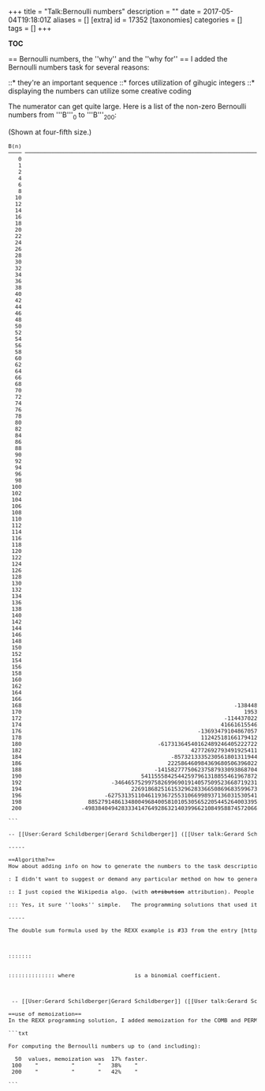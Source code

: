 +++
title = "Talk:Bernoulli numbers"
description = ""
date = 2017-05-04T19:18:01Z
aliases = []
[extra]
id = 17352
[taxonomies]
categories = []
tags = []
+++

__TOC__

== Bernoulli numbers, the   ''why''   and the   ''why for'' ==
I added the Bernoulli numbers task for several reasons:

::* they're an important sequence
::* forces utilization of gihugic integers
::* displaying the numbers can utilize some creative coding  

The numerator can get quite large.   Here is a list of the non-zero Bernoulli numbers from   '''B'''<sub>0</sub>   to   '''B'''<sub>200</sub>:

(Shown at four-fifth size.)

<pre style="font-size:80%">
B(n)                                                                                               Bernoulli number expressed as a fraction    (right justified and aligned on the solidi)
──── ────────────────────────────────────────────────────────────────────────────────────────────────────────────────────────────────────────────────────────────────────────────────────────────────────────────────────────────────────────────────────────
   0                                                                                                                                                                                                                                                1/1
   1                                                                                                                                                                                                                                               -1/2
   2                                                                                                                                                                                                                                                1/6
   4                                                                                                                                                                                                                                               -1/30
   6                                                                                                                                                                                                                                                1/42
   8                                                                                                                                                                                                                                               -1/30
  10                                                                                                                                                                                                                                                5/66
  12                                                                                                                                                                                                                                             -691/2730
  14                                                                                                                                                                                                                                                7/6
  16                                                                                                                                                                                                                                            -3617/510
  18                                                                                                                                                                                                                                            43867/798
  20                                                                                                                                                                                                                                          -174611/330
  22                                                                                                                                                                                                                                           854513/138
  24                                                                                                                                                                                                                                       -236364091/2730
  26                                                                                                                                                                                                                                          8553103/6
  28                                                                                                                                                                                                                                     -23749461029/870
  30                                                                                                                                                                                                                                    8615841276005/14322
  32                                                                                                                                                                                                                                   -7709321041217/510
  34                                                                                                                                                                                                                                    2577687858367/6
  36                                                                                                                                                                                                                            -26315271553053477373/1919190
  38                                                                                                                                                                                                                                 2929993913841559/6
  40                                                                                                                                                                                                                           -261082718496449122051/13530
  42                                                                                                                                                                                                                           1520097643918070802691/1806
  44                                                                                                                                                                                                                         -27833269579301024235023/690
  46                                                                                                                                                                                                                         596451111593912163277961/282
  48                                                                                                                                                                                                                    -5609403368997817686249127547/46410
  50                                                                                                                                                                                                                      495057205241079648212477525/66
  52                                                                                                                                                                                                                  -801165718135489957347924991853/1590
  54                                                                                                                                                                                                                 29149963634884862421418123812691/798
  56                                                                                                                                                                                                              -2479392929313226753685415739663229/870
  58                                                                                                                                                                                                              84483613348880041862046775994036021/354
  60                                                                                                                                                                                                     -1215233140483755572040304994079820246041491/56786730
  62                                                                                                                                                                                                           12300585434086858541953039857403386151/6
  64                                                                                                                                                                                                      -106783830147866529886385444979142647942017/510
  66                                                                                                                                                                                                   1472600022126335654051619428551932342241899101/64722
  68                                                                                                                                                                                                    -78773130858718728141909149208474606244347001/30
  70                                                                                                                                                                                                1505381347333367003803076567377857208511438160235/4686
  72                                                                                                                                                                                         -5827954961669944110438277244641067365282488301844260429/140100870
  74                                                                                                                                                                                               34152417289221168014330073731472635186688307783087/6
  76                                                                                                                                                                                           -24655088825935372707687196040585199904365267828865801/30
  78                                                                                                                                                                                        414846365575400828295179035549542073492199375372400483487/3318
  80                                                                                                                                                                                   -4603784299479457646935574969019046849794257872751288919656867/230010
  82                                                                                                                                                                                    1677014149185145836823154509786269900207736027570253414881613/498
  84                                                                                                                                                                             -2024576195935290360231131160111731009989917391198090877281083932477/3404310
  86                                                                                                                                                                                  660714619417678653573847847426261496277830686653388931761996983/6
  88                                                                                                                                                                          -1311426488674017507995511424019311843345750275572028644296919890574047/61410
  90                                                                                                                                                                        1179057279021082799884123351249215083775254949669647116231545215727922535/272118
  92                                                                                                                                                                       -1295585948207537527989427828538576749659341483719435143023316326829946247/1410
  94                                                                                                                                                                        1220813806579744469607301679413201203958508415202696621436215105284649447/6
  96                                                                                                                                                               -211600449597266513097597728109824233673043954389060234150638733420050668349987259/4501770
  98                                                                                                                                                                    67908260672905495624051117546403605607342195728504487509073961249992947058239/6
 100                                                                                                                                                             -94598037819122125295227433069493721872702841533066936133385696204311395415197247711/33330
 102                                                                                                                                                            3204019410860907078243020782116241775491817197152717450679002501086861530836678158791/4326
 104                                                                                                                                                         -319533631363830011287103352796174274671189606078272738327103470162849568365549721224053/1590
 106                                                                                                                                                        36373903172617414408151820151593427169231298640581690038930816378281879873386202346572901/642
 108                                                                                                                                               -3469342247847828789552088659323852541399766785760491146870005891371501266319724897592306597338057/209191710
 110                                                                                                                                                   7645992940484742892248134246724347500528752413412307906683593870759797606269585779977930217515/1518
 112                                                                                                                                            -2650879602155099713352597214685162014443151499192509896451788427680966756514875515366781203552600109/1671270
 114                                                                                                                                               21737832319369163333310761086652991475721156679090831360806110114933605484234593650904188618562649/42
 116                                                                                                                                          -309553916571842976912513458033841416869004128064329844245504045721008957524571968271388199595754752259/1770
 118                                                                                                                                           366963119969713111534947151585585006684606361080699204301059440676414485045806461889371776354517095799/6
 120                                                                                                                               -51507486535079109061843996857849983274095170353262675213092869167199297474922985358811329367077682677803282070131/2328255930
 122                                                                                                                                      49633666079262581912532637475990757438722790311060139770309311793150683214100431329033113678098037968564431/6
 124                                                                                                                                  -95876775334247128750774903107542444620578830013297336819553512729358593354435944413631943610268472689094609001/30
 126                                                                                                                           5556330281949274850616324408918951380525567307126747246796782304333594286400508981287241419934529638692081513802696639/4357878
 128                                                                                                                           -267754707742548082886954405585282394779291459592551740629978686063357792734863530145362663093519862048495908453718017/510
 130                                                                                                                        1928215175136130915645299522271596435307611010164728458783733020528548622403504078595174411693893882739334735142562418015/8646
 132                                                                                                                  -410951945846993378209020486523571938123258077870477502433469747962650070754704863812646392801863686694106805747335370312946831/4206930
 134                                                                                                                      264590171870717725633635737248879015151254525593168688411918554840667765591690540727987316391252434348664694639349484190167/6
 136                                                                                                                -84290226343367405131287578060366193649336612397547435767189206912230442242628212786558235455817749737691517685781164837036649737/4110
 138                                                                                                            2694866548990880936043851683724113040849078494664282483862150893060478501559546243423633375693325757795709438325907154973590288136429/274386
 140                                                                                                        -3289490986435898803930699548851884006880537476931130981307467085162504802973618096693859598125274741604181467826651144393874696601946049/679470
 142                                                                                                           14731853280888589565870080442453214239804217023990642676194878997407546061581643106569966189211748270209483494554402556608073385149191/6
 144                                                                                               -3050244698373607565035155836901726357405007104256566761884191852434851033744761276392695669329626855965183503295793517411526056244431024612640493/2381714790
 146                                                                                                      4120570026280114871526113315907864026165545608808541153973817680034790262683524284855810008621905238290240143481403022987037271683989824863/6
 148                                                                                               -1691737145614018979865561095112166189607682852147301400816480675916957871178648433284821493606361235973346584667336181793937950344828557898347149/4470
 150                                                                                           463365579389162741443284425811806264982233725425295799852299807325379315501572305760030594769688296308375193913787703707693010224101613904227979066275/2162622
 152                                                                                            -3737018141155108502105892888491282165837489531488932951768507127182409731328472084456653639812530140212355374618917309552824925858430886313795805601/30
 154                                                                                         10259718682038021051027794238379184461025738652460569233992776489750881337506863808448685054322627708245455888249006715516690124228801409697850408284121/138
 156                                                                               -81718086083262628510756459753673452313595710396116467582152090596092548699138346942995509488284650803976836337164670494733866559829768848363506624334818961419869/1794590070
 158                                                                                     171672676901153210072183083506103395137513922274029564150500135265308148197358551999205867870374013289728260984269623579880772408522396975250682773558018919/6
 160                                                                             -4240860794203310376065563492361156949989398087086373214710625778458441940477839981850928830420029285687066701804645453159767402961229305942765784122421197736180867/230010
 162                                                                           1584451495144416428390934243279426140836596476080786316960222380784239380974799880364363647978168634590418215854419793716549388865905348534375629928732008786233507729/130074
 164                                                                         -20538064609143216265571979586692646837805331023148645068133372383930344948316600591203926388540940814833173322793804325084945094828524860626092013547281335356200073083/2490
 166                                                                        5734032969370860921631095311392645731505222358555208498573088911303001784652122964703205752709194193095246308611264121678834250704468082648313788124754168671815815821441/1002
 168                                                                -13844828515176396081238346585063517228531109156984345249260453934317772754836791258987516540324983611569758649525983347408589045734176589270143058509026392246407576578281097477/3404310
 170                                                                   195334207626637530414976779238462234481410337350988427215139995707346979124686918267688171536352650572535330369818176979951931477427594872783018749894699157917782460035894085/66
 172                                                             -11443702211333328447187179942991846613008046506032421731755258148665287832264931024781365962633301701773088470841621804328201008020129996955549467573217659587609679405537739509973/5190
 174                                                            4166161554662042831884959593250717297395614318182561412048180684077407803317591270831194619293832107482426945655143357909807251852859279483176373435697607639883085093246499347128331/2478
 176                                                     -1369347910486705707645621362512824332220360774476594348356938715366608044588614657557436131706543948464159947970464346070253278291989696390096800799614617317655510118710460076077638883999/1043970
 178                                                      1124251816617941290026484851206299982774720467712867275292043701618829826708395745459654170718363182143418314514085426692857018428614935412736063946853033094328968069656979232446257101741/1074
 180                                         -6173136454016248924640522272263470960199559328290655337530202055853397791747341312347030141906500993752700612233695954532816018207721731818225290076670213481102834647254685911917265818955932383093313/7225713885390
 182                                                   4277269279349192541137304400628629348327468135828402291661683018622451659989595510712915810436238721139546963558655260384328988773219688091443529626531335687951612545946030357929306651006711/6
 184                                             -857321333523056180131194437347933216431403305730705359015465649285681432317514010686029079324479659634642384809061711319481020030715989009140595170556956196762318625529645723516532076273012244047/1410
 186                                            22258646098436968050639602221816385181596567918515338169946670500599612225742487595012775838387331550474751212260636163500086787417640903770807353228157478339547041472679880890292167353534100797481/42
 188                                        -14158277750623758793309386870401397333112823632717478051426522029712001260747920789473711562165031101665618225654329210473605281619696918061316240634857984019071572591940586875558943580878119388321001/30
 190                                    5411555842544259796131885546196787277987837486638756184149141588783989774511509608733429067517383750706299486822702171672522203106730993581242777825864203487238429479957280273093904025319950569633979493395/12606
 192                           -346465752997582699690191405750952366871923192340955593486485715370392154894102000406980162521728492501917598012711402163530166516991115122131398542029056286959857727373568402417020319761912636411646719477318166587/868841610
 194                                 2269186825161532962833665086968359967389321429297588337232986752409765414223476696863199759981611817660735753831323900456495253961837175924312108872915089534970310604331636484174526399721365966337809334021247/6
 196                         -62753135110461193672553106699893713603153054153311895305590639107017824640241378480484625554578576142115835788960865534532214560982925549798683762705231316611716668749347221458005671217067357943416524984438771831113/171390
 198                    88527914861348004968400581010530565220544526400339548429439843908721196349579494069282285662653465989920237253162555666526385826449862863083834096823053048072002986184254693991336699593468906111158296442729034119206322233/244713882
 200                  -498384049428333414764928632140399662108495887457206674968055822617263669621523687568865802302210999132601412697613279391058654527145340515840099290478026350382802884371712359337984274122861159800280019110197888555893671151/1366530

```

-- [[User:Gerard Schildberger|Gerard Schildberger]] ([[User talk:Gerard Schildberger|talk]]) 09:04, 11 March 2014 (UTC)

-----

==Algorithm?==
How about adding info on how to generate the numbers to the task description? --[[User:Paddy3118|Paddy3118]] ([[User talk:Paddy3118|talk]]) 13:47, 11 March 2014 (UTC)

: I didn't want to suggest or demand any particular method on how to generate Bernoulli numbers.   People are free to use any method they want.    The link to the ''Wolfram MathWorld (TM)'' has some examples, the REXX example uses formula 33. -- [[User:Gerard Schildberger|Gerard Schildberger]] ([[User talk:Gerard Schildberger|talk]]) 16:11, 11 March 2014 (UTC)

:: I just copied the Wikipedia algo. (with <strike>atribution</strike> attribution). People don't have to use it, but they don't have to search for at least one algo. --[[User:Paddy3118|Paddy3118]] ([[User talk:Paddy3118|talk]]) 01:20, 12 March 2014 (UTC)

::: Yes, it sure ''looks'' simple.   The programming solutions that used it also looks simple and clean. -- [[User:Gerard Schildberger|Gerard Schildberger]] ([[User talk:Gerard Schildberger|talk]]) 01:56, 12 March 2014 (UTC)

-----

The double sum formula used by the REXX example is #33 from the entry [http://mathworld.wolfram.com/BernoulliNumber.html Bernoulli number] on The Eric Weisstein's World of Mathematics (TM).



::::::: <math> B_n = \sum_{k=0}^n \frac{1}{k+1} \sum_{r=0}^k (-1)^r \binom kr r^n </math>


:::::::::::::: where           <math> \binom kr</math>       is a binomial coefficient.



 -- [[User:Gerard Schildberger|Gerard Schildberger]] ([[User talk:Gerard Schildberger|talk]]) 01:00, 18 March 2014 (UTC)

==use of memoization==
In the REXX programming solution, I added memoization for the COMB and PERM functions (combinations and permutations).

```txt

For computing the Bernoulli numbers up to (and including):
 
  50  values, memoization was  17% faster.
 100    "          "       "   38%    "
 200    "          "       "   42%    "

```

